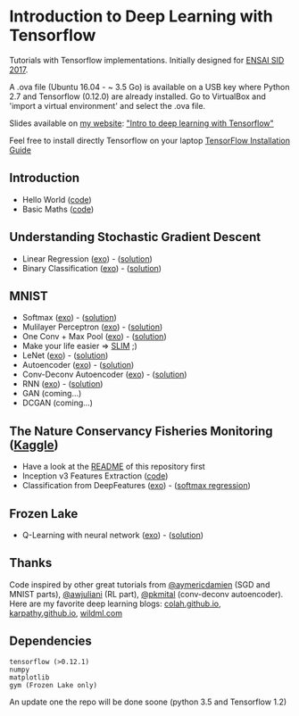 # Introduction to Deep Learning with Tensorflow

Tutorials with Tensorflow implementations. Initially designed for [ENSAI SID 2017](http://www.ensai.fr/formation/id-3e-annee-ingenieur/filiere-statistique-et-ingenierie-des-donnees.html).

A .ova file (Ubuntu 16.04 - ~ 3.5 Go) is available on a USB key where Python 2.7 and Tensorflow (0.12.0) are already installed.
Go to VirtualBox and 'import a virtual environment' and select the .ova file.

Slides available on [my website](https://fabienbaradel.github.io): ["Intro to deep learning with Tensorflow"](https://fabienbaradel.github.io/images/tensorflow_ensai_SID_13_01_17.pdf)

Feel free to install directly Tensorflow on your laptop [TensorFlow Installation Guide](https://github.com/tensorflow/tensorflow/blob/master/tensorflow/g3doc/get_started/os_setup.md)


## Introduction
- Hello World ([code](Intro/hello_world.py))
- Basic Maths ([code](Intro/math_ops.py))

## Understanding Stochastic Gradient Descent
- Linear Regression ([exo](SGD/linear_regression_exo.py)) - ([solution](SGD/linear_regression.py))
- Binary Classification ([exo](SGD/binary_classifcation_exo.py)) - ([solution](SGD/binary_classifcation.py))

## MNIST
- Softmax ([exo](MNIST/softmax_exo.py)) - ([solution](MNIST/softmax.py))
- Mulilayer Perceptron ([exo](MNIST/mlp_exo.py)) - ([solution](MNIST/mlp.py))
- One Conv + Max Pool ([exo](MNIST/one_conv_exo.py)) - ([solution](MNIST/one_conv.py))
- Make your life easier => [SLIM](https://github.com/tensorflow/tensorflow/tree/master/tensorflow/contrib/slim) ;)
- LeNet ([exo](MNIST/lenet_exo.py)) - ([solution](MNIST/lenet.py))
- Autoencoder ([exo](MNIST/autoencoder_exo.py)) - ([solution](MNIST/autoencoder.py))
- Conv-Deconv Autoencoder ([exo](MNIST/conv_ae_exo.py)) - ([solution](MNIST/conv_ae.py))
- RNN ([exo](MNIST/rnn_exo.py)) - ([solution](MNIST/rnn_exo.py))
- GAN (coming...)
- DCGAN (coming...)


## The Nature Conservancy Fisheries Monitoring ([Kaggle](https://www.kaggle.com/c/the-nature-conservancy-fisheries-monitoring))
- Have a look at the [README](Kaggle/README.md) of this repository first
- Inception v3 Features Extraction ([code](Kaggle/extract_deepFeatures_fish.py))
- Classification from DeepFeatures ([exo](Kaggle/classif_fish_exo.py)) - ([softmax regression](kaggle/classif_fish.py))


## Frozen Lake
- Q-Learning with neural network ([exo](RL/q_learning_neural_net_exo.py)) - ([solution](RL/q_learning_neural_net.py))

## Thanks
Code inspired by other great tutorials from [@aymericdamien](https://github.com/aymericdamien/TensorFlow-Examples) (SGD and MNIST parts), [@awjuliani](https://github.com/awjuliani/DeepRL-Agents) (RL part), [@pkmital](https://github.com/pkmital/tensorflow_tutorials/blob/master/python/09_convolutional_autoencoder.py) (conv-deconv autoencoder).  
Here are my favorite deep learning blogs: [colah.github.io](http://colah.github.io/), [karpathy.github.io](http://karpathy.github.io/), [wildml.com](http://www.wildml.com/)



## Dependencies
```
tensorflow (>0.12.1)
numpy
matplotlib
gym (Frozen Lake only)
```

An update one the repo will be done soone (python 3.5 and Tensorflow 1.2)
